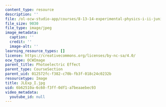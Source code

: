 ```yaml
---
content_type: resource
description: ''
file: /ol-ocw-studio-app/courses/8-13-14-experimental-physics-i-ii-junior-lab-fall-2016-spring-2017/6b62510a6c60f3ff0df1a7beaaebec93_JLExp_I.jpg
file_size: 9030
file_type: image/jpeg
image_metadata:
  caption: ''
  credit: ''
  image-alt: ''
learning_resource_types: []
license: https://creativecommons.org/licenses/by-nc-sa/4.0/
ocw_type: OCWImage
parent_title: Photoelectric Effect
parent_type: CourseSection
parent_uid: 012572fc-f382-c70b-fb3f-018c24c0232b
resourcetype: Image
title: JLExp_I.jpg
uid: 6b62510a-6c60-f3ff-0df1-a7beaaebec93
video_metadata:
  youtube_id: null
---
```

